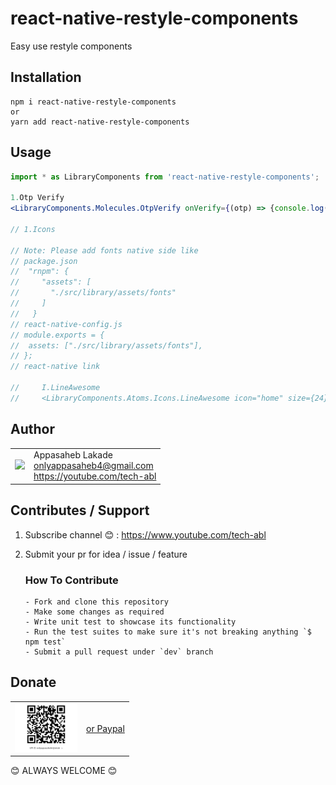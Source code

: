# react-native-restyle-components

Easy use restyle components

## Installation

```
npm i react-native-restyle-components
or
yarn add react-native-restyle-components
```

## Usage

```jsx
import * as LibraryComponents from 'react-native-restyle-components';

1.Otp Verify
<LibraryComponents.Molecules.OtpVerify onVerify={(otp) => {console.log(otp)}}/>

// 1.Icons

// Note: Please add fonts native side like
// package.json
//  "rnpm": {
//     "assets": [
//       "./src/library/assets/fonts"
//     ]
//   }
// react-native-config.js
// module.exports = {
// 	assets: ["./src/library/assets/fonts"],
// };
// react-native link

//     I.LineAwesome
//     <LibraryComponents.Atoms.Icons.LineAwesome icon="home" size={24} color="black"/>

```

## Author

<table>
  <tr>
    <td>
      <img src="https://github.com/appasaheb4.png?s=100" width="100">
    </td>
    <td>
      Appasaheb Lakade<br />
      <a href="mailto:onlyappasaheb4@gmail.com">onlyappasaheb4@gmail.com</a><br />
      <a href="https://youtube.com/tech-abl">https://youtube.com/tech-abl</a>
    </td>
  </tr>
</table>

## Contributes / Support

1.  Subscribe channel 😊 : https://www.youtube.com/tech-abl

2.  Submit your pr for idea / issue / feature
    ### How To Contribute
        - Fork and clone this repository
        - Make some changes as required
        - Write unit test to showcase its functionality
        - Run the test suites to make sure it's not breaking anything `$ npm test`
        - Submit a pull request under `dev` branch

## Donate

<table>
  <tr>
    <td>
      <img src="https://github.com/appasaheb4/react-native-verify-otp/blob/master/assets/upiQrCode.jpeg" width="100">
    </td>
    <td>
      <a href="https://www.paypal.com/paypalme/AppasahebLakade/">or Paypal</a><br />
    </td>
  </tr>
</table>

😊 ALWAYS WELCOME 😊
